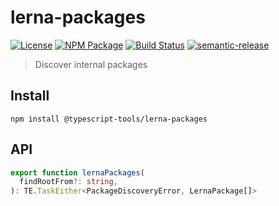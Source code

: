 # lerna-packages

[![License][]](https://opensource.org/licenses/ISC)
[![NPM Package][]](https://npmjs.org/package/@typescript-tools/lerna-packages)
[![Build Status]](https://github.com/typescript-tools/typescript-tools/actions/workflows/ci.yml)
[![semantic-release]](https://github.com/semantic-release/semantic-release)

[license]: https://img.shields.io/badge/License-ISC-blue.svg
[npm package]: https://img.shields.io/npm/v/@typescript-tools/lerna-packages.svg
[build status]: https://github.com/typescript-tools/typescript-tools/actions/workflows/ci.yml/badge.svg
[semantic-release]: https://img.shields.io/badge/%20%20%F0%9F%93%A6%F0%9F%9A%80-semantic--release-e10079.svg

> Discover internal packages

## Install

```shell
npm install @typescript-tools/lerna-packages
```

## API

```typescript
export function lernaPackages(
  findRootFrom?: string,
): TE.TaskEither<PackageDiscoveryError, LernaPackage[]>
```
